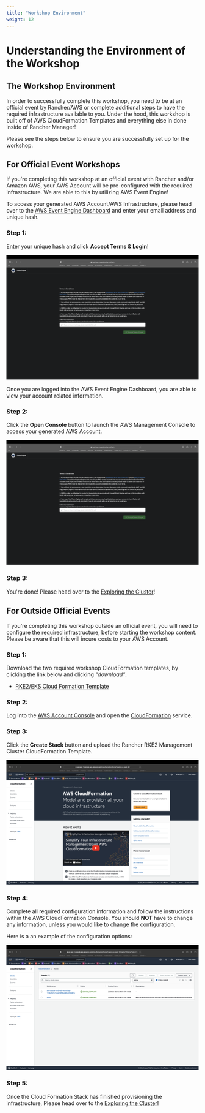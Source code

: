 ```yaml
---
title: "Workshop Environment"
weight: 12
---
```


# Understanding the Environment of the Workshop

## The Workshop Environment

In order to successfully complete this workshop, you need to be at an official event by Rancher/AWS or complete additional steps to have the required infrastructure available to you. Under the hood, this workshop is built off of AWS CloudFormation Templates and everything else in done inside of Rancher Manager! 

Please see the steps below to ensure you are successfully set up for the workshop.


## For Official Event Workshops

If you're completing this workshop at an official event with Rancher and/or Amazon AWS, your AWS Account will be pre-configured with the required infrastructure. We are able to this by utilizing AWS Event Engine!

To access your generated AWS Account/AWS Infrastructure, please head over to the [AWS Event Engine Dashboard](https://dashboard.eventengine.run) and enter your email address and unique hash.


### Step 1:

Enter your unique hash and click **Accept Terms & Login**!

![aws-event-engine-dashboard](/static/images/content/12-event-engine-dashboard.png)

Once you are logged into the AWS Event Engine Dashboard, you are able to view your account related information.


### Step 2:

Click the **Open Console** button to launch the AWS Management Console to access your generated AWS Account.

![aws-event-engine-home](/static/images/content/12-event-engine-home.png)


### Step 3:

You're done! Please head over to the [Exploring the Cluster](/content/20-exploring-the-cluster/21-exploring-the-cluster/index.en.md)!


## For Outside Official Events

If you're completing this workshop outside an official event, you will need to configure the required infrastructure, before starting the workshop content. Please be aware that this will incure costs to your AWS Account.

### Step 1:

Download the two required workshop CloudFormation templates, by clicking the link below and clicking *"download"*.
* [RKE2/EKS Cloud Formation Template](/static/rke2-eks-cluster.yaml)


### Step 2:

Log into the [AWS Account Console](https://aws.amazon.com/console/) and open the [CloudFormation](https://console.aws.amazon.com/cloudformation/home) service.


### Step 3:

Click the **Create Stack** button and upload the Rancher RKE2 Management Cluster CloudFormation Template.

![aws-console-cf-home](/static/images/content/12-aws-cf-home.png)


### Step 4:

Complete all required configuration information and follow the instructions within the AWS CloudFormation Console. You should **NOT** have to change any information, unless you would like to change the configuration.

Here is a an example of the configuration options:

![aws-console-cf-templates](/static/images/content/12-aws-cf-template.png)

### Step 5:

Once the Cloud Formation Stack has finished provisioning the infrastructure, Please head over to the [Exploring the Cluster](/content/20-exploring-the-cluster/21-exploring-the-cluster/index.en.md)!